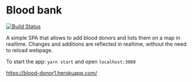 # Blood bank

[![Build Status](https://travis-ci.org/ayush000/blood_bank.svg?branch=master)](https://travis-ci.org/ayush000/blood_bank)

A simple SPA that allows to add blood donors and lists them on a map in realtime. Changes and additions are reflected in realtime, without the need to reload webpage.

To start the app: `yarn start` and open `localhost:3000`

https://blood-donor1.herokuapp.com/
